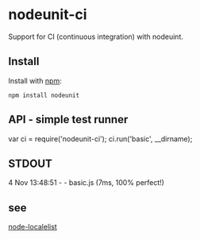 # nodeunit-ci

Support for CI (continuous integration) with nodeuint.

## Install

Install with [npm](http://github.com/isaacs/npm):

    npm install nodeunit

## API - simple test runner

  var ci = require('nodeunit-ci');
  ci.run('basic', __dirname);

## STDOUT
  4 Nov 13:48:51 - - basic.js (7ms, 100% perfect!)
  
## see
  [node-localelist](https://github.com/ystskm/node-localelist)
  
